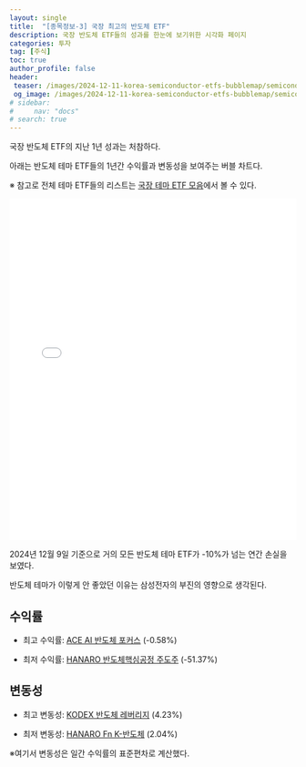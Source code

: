 ```yaml
---
layout: single
title:  "[종목정보-3] 국장 최고의 반도체 ETF"
description: 국장 반도체 ETF들의 성과를 한눈에 보기위한 시각화 페이지
categories: 투자
tag: [주식]
toc: true
author_profile: false
header:
 teaser: /images/2024-12-11-korea-semiconductor-etfs-bubblemap/semiconductor-etf-bubblechart.webp
 og_image: /images/2024-12-11-korea-semiconductor-etfs-bubblemap/semiconductor-etf-bubblechart.webp
# sidebar:
#     nav: "docs"
# search: true
---
```

국장 반도체 ETF의 지난 1년 성과는 처참하다. 

아래는 반도체 테마 ETF들의 1년간 수익률과 변동성을 보여주는 버블 차트다.

※ 참고로 전체 테마 ETF들의 리스트는 [국장 테마 ETF 모음](http://localhost:4000/%ED%88%AC%EC%9E%90/korea-theme-etfs/)에서 볼 수 있다.

<iframe src="/images/2024-12-11-korea-semiconductor-etfs-bubblemap/semiconductor-etfs-bubble-chart.html" width="100%" height="600" frameborder="0"></iframe>


<!-- <div style="position: relative; width: 100%; height: 0; padding-bottom: 75%;">
    <iframe src="/images/2024-12-11-korea-semiconductor-etfs-bubblemap/semiconductor-etfs-bubble-chart.html" 
            style="position: absolute; width: 100%; height: 100%; border: none;" 
            allowfullscreen>
    </iframe>
</div> -->

2024년 12월 9일 기준으로 거의 모든 반도체 테마 ETF가 -10%가 넘는 연간 손실을 보였다. 

반도체 테마가 이렇게 안 좋았던 이유는 삼성전자의 부진의 영향으로 생각된다.

## 수익률
- 최고 수익률: [ACE AI 반도체 포커스](https://m.stock.naver.com/domestic/stock/469150/total) (-0.58%)

- 최저 수익률: [HANARO 반도체핵심공정 주도주](https://m.stock.naver.com/domestic/stock/476260/total) (-51.37%)

## 변동성
- 최고 변동성: [KODEX 반도체 레버리지](https://m.stock.naver.com/domestic/stock/494310/total) (4.23%)

- 최저 변동성: [HANARO Fn K-반도체](https://m.stock.naver.com/domestic/stock/395270/total) (2.04%)

※여기서 변동성은 일간 수익률의 표준편차로 계산했다.
